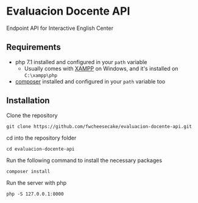 # Evaluacion Docente API
Endpoint API for Interactive English Center

## Requirements
* php 7.1 installed and configured in your `path` variable
  * Usually comes with [XAMPP](https://www.apachefriends.org/es/index.html) on Windows, and it's installed on `C:\xampp\php`
* [composer](https://getcomposer.org/) installed and configured in your `path` variable too

## Installation
Clone the repository

`git clone https://github.com/fwcheesecake/evaluacion-docente-api.git`

cd into the repository folder

`cd evaluacion-docente-api`

Run the following command to install the necessary packages

``
composer install
``

Run the server with php

`php -S 127.0.0.1:8000`
